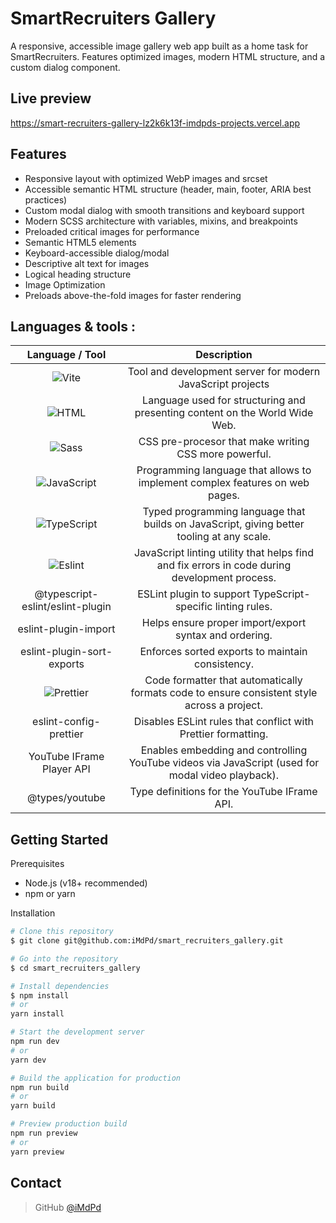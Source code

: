 # SmartRecruiters Gallery

A responsive, accessible image gallery web app built as a home task for SmartRecruiters.
Features optimized images, modern HTML structure, and a custom dialog component.

## Live preview

https://smart-recruiters-gallery-lz2k6k13f-imdpds-projects.vercel.app

## Features

- Responsive layout with optimized WebP images and srcset
- Accessible semantic HTML structure (header, main, footer, ARIA best practices)
- Custom modal dialog with smooth transitions and keyboard support
- Modern SCSS architecture with variables, mixins, and breakpoints
- Preloaded critical images for performance
- Semantic HTML5 elements
- Keyboard-accessible dialog/modal
- Descriptive alt text for images
- Logical heading structure
- Image Optimization
- Preloads above-the-fold images for faster rendering

## Languages & tools :

|Language / Tool | Description                                             
| :----: | :----: |
|![Vite](https://img.shields.io/badge/Vite-646CFF?logo=vite&logoColor=fff) | Tool and development server for modern JavaScript projects 
|![HTML](https://img.shields.io/badge/HTML5-E34F26.svg?style-platic-=for-the-badge&logo=HTML5&logoColor=white) | Language used for structuring and presenting content on the World Wide Web. 
|![Sass](https://img.shields.io/badge/Sass-CC6699.svg?style-plastic-=for-the-badge&logo=Sass&logoColor=white) | CSS pre-procesor that make writing CSS more powerful.            
|![JavaScript](https://img.shields.io/badge/javascript-%23323330.svg?style-plastic-for-the-badge&logo=javascript&?logoWidth=100&?logoColor=%23F7DF1E) | Programming language that allows to implement complex features on web pages.
|![TypeScript](https://img.shields.io/badge/TypeScript-3178C6?logo=typescript&logoColor=fff) | Typed programming language that builds on JavaScript, giving  better tooling at any scale.
| ![Eslint](https://img.shields.io/badge/ESLint-4B32C3.svg?style-plastic-=for-the-badge&logo=ESLint&logoColor=white) | JavaScript linting utility that helps find and fix errors in code during development process.
| @typescript-eslint/eslint-plugin | ESLint plugin to support TypeScript-specific linting rules.
| eslint-plugin-import | Helps ensure proper import/export syntax and ordering.
| eslint-plugin-sort-exports | Enforces sorted exports to maintain consistency.
| ![Prettier](https://img.shields.io/badge/prettier-%23F7B93E.svg?style=for-the-badge&logo=prettier&logoColor=black) | Code formatter that automatically formats code to ensure consistent style across a project.
| eslint-config-prettier | Disables ESLint rules that conflict with Prettier formatting.
| YouTube IFrame Player API | Enables embedding and controlling YouTube videos via JavaScript (used for modal video playback).
| @types/youtube | Type definitions for the YouTube IFrame API.


## Getting Started

Prerequisites

- Node.js (v18+ recommended)
- npm or yarn

Installation

```bash
# Clone this repository
$ git clone git@github.com:iMdPd/smart_recruiters_gallery.git

# Go into the repository
$ cd smart_recruiters_gallery

# Install dependencies
$ npm install
# or
yarn install

# Start the development server
npm run dev
# or
yarn dev

# Build the application for production
npm run build
# or
yarn build

# Preview production build
npm run preview
# or
yarn preview
```

## Contact

> GitHub [@iMdPd](https://github.com/iMdPd)
